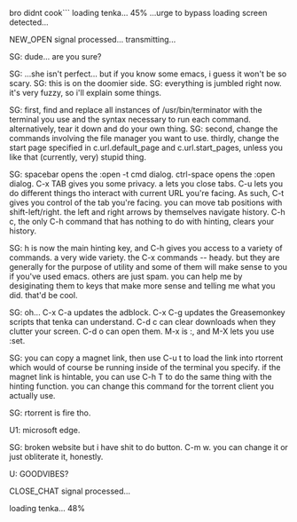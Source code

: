 bro didnt cook```
loading tenka... 45%
...urge to bypass loading screen detected...

NEW_OPEN signal processed...
transmitting...

SG: dude... are you sure?

SG: ...she isn't perfect... but if you know some emacs, i guess it won't be so scary.
SG: this is on the doomier side.
SG: everything is jumbled right now. it's very fuzzy, so i'll explain some things.

SG: first, find and replace all instances of /usr/bin/terminator with the terminal you use
    and the syntax necessary to run each command. alternatively, tear it down and do your
    own thing.
SG: second, change the commands involving the file manager you want to use. thirdly,
    change the start page specified in c.url.default_page and c.url.start_pages, unless you like
    that (currently, very) stupid thing. 

SG: spacebar opens the :open -t cmd dialog. ctrl-space opens the :open dialog. C-x TAB gives
    you some privacy. a lets you close tabs. C-u lets you do different things tho interact with
    current URL you're facing. As such, C-t gives you control of the tab you're facing. you can
    move tab positions with shift-left/right. the left and right arrows by themselves navigate
    history. C-h c, the only C-h command that has nothing to do with hinting, clears your history. 

SG: h is now the main hinting key, and C-h gives you access to a variety of commands. a very
    wide variety. the C-x commands -- heady. but they are generally for the purpose of utility
    and some of them will make sense to you if you've used emacs. others are just spam. you
    can help me by desiginating them to keys that make more sense and telling me what you did.
    that'd be cool. 

SG: oh... C-x C-a updates the adblock. C-x C-g updates the Greasemonkey scripts that tenka can
    understand. C-d c can clear downloads when they clutter your screen. C-d o can open them.
    M-x is :, and M-X lets you use :set.

SG: you can copy a magnet link, then use C-u t to load the link into rtorrent which would of course be running
    inside of the terminal you specify. if the magnet link is hintable, you can use C-h T to do the same thing
    with the hinting function. you can change this command for the torrent client you actually use.

SG: rtorrent is fire tho. 

U1: microsoft edge.

SG: broken website but i have shit to do button. C-m w. you can change it or just obliterate it, honestly. 

U: GOODVIBES?

CLOSE_CHAT signal processed...

loading tenka... 48%

```
